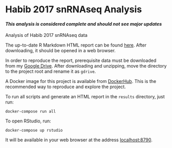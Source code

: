 <!---
    This file is part of habib-2017-snRNAseq.
    Copyright (C) 2019  Emir Turkes

    This program is free software: you can redistribute it and/or modify
    it under the terms of the GNU General Public License as published by
    the Free Software Foundation, either version 3 of the License, or
    (at your option) any later version.

    This program is distributed in the hope that it will be useful,
    but WITHOUT ANY WARRANTY; without even the implied warranty of
    MERCHANTABILITY or FITNESS FOR A PARTICULAR PURPOSE.  See the
    GNU General Public License for more details.

    You should have received a copy of the GNU General Public License
    along with this program.  If not, see <http://www.gnu.org/licenses/>.

    Emir Turkes can be contacted at emir.turkes@eturkes.com
-->

# Habib 2017 snRNAseq Analysis
#### *This analysis is considered complete and should not see major updates*

Analysis of Habib 2017 snRNAseq data

The up-to-date R Markdown HTML report can be found [here](https://drive.google.com/file/d/1pApDFB0KPQeQtdhrEoat58fj1rR_ukbK/view?usp=sharing). 
After downloading, it should be opened in a web browser.

In order to reproduce the report, prerequisite data must be downloaded from my [Google Drive](https://drive.google.com/drive/folders/1nbA_D2RlJqW7g4_0Grl6yVVJkWb5WEw4?usp=sharing).
After downloading and unzipping, move the directory to the project root and rename it as `gdrive`.

A Docker image for this project is available from [DockerHub](https://hub.docker.com/r/eturkes/habib-2017-snrnaseq).
This is the recommended way to reproduce and explore the project.

To run all scripts and generate an HTML report in the `results` directory, just run:
```
docker-compose run all
```

To open RStudio, run:
```
docker-compose up rstudio
```
It will be available in your web browser at the address [localhost:8790](http://localhost:8790).
